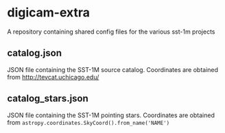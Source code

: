 # digicam-extra
A repository containing shared config files for the various sst-1m projects

## catalog.json

JSON file containing the SST-1M source catalog. Coordinates are obtained from http://tevcat.uchicago.edu/ 

## catalog_stars.json

JSON file containing the SST-1M pointing stars. Coordinates are obtained from `astropy.coordinates.SkyCoord().from_name('NAME')`
